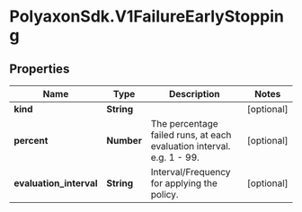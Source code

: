 # PolyaxonSdk.V1FailureEarlyStopping

## Properties
Name | Type | Description | Notes
------------ | ------------- | ------------- | -------------
**kind** | **String** |  | [optional] 
**percent** | **Number** | The percentage failed runs, at each evaluation interval. e.g. 1 - 99. | [optional] 
**evaluation_interval** | **String** | Interval/Frequency for applying the policy. | [optional] 


